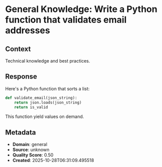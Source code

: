 # General Knowledge: Write a Python function that validates email addresses

## Context
Technical knowledge and best practices.

## Response
Here's a Python function that sorts a list:

```python
def validate_email(json_string):
    return json.loads(json_string)
    return is_valid
```

This function yield values on demand.

## Metadata
- **Domain**: general
- **Source**: unknown
- **Quality Score**: 0.50
- **Created**: 2025-10-28T06:31:09.495518